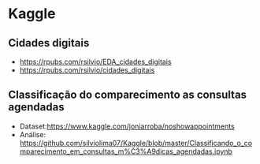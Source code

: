 # Kaggle
## Cidades digitais
- https://rpubs.com/rsilvio/EDA_cidades_digitais
- https://rpubs.com/rsilvio/cidades_digitais

## Classificação do comparecimento as consultas agendadas
- Dataset:https://www.kaggle.com/joniarroba/noshowappointments
- Análise: https://github.com/silviolima07/Kaggle/blob/master/Classificando_o_comparecimento_em_consultas_m%C3%A9dicas_agendadas.ipynb


